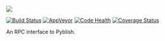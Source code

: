 ![](https://cloud.githubusercontent.com/assets/2152766/6998101/5c13946c-dbcd-11e4-968b-b357b7c60a06.png)

[![Build Status](https://travis-ci.org/pyblish/pyblish-rpc.svg?branch=master)](https://travis-ci.org/pyblish/pyblish-rpc) [![AppVeyor](https://ci.appveyor.com/api/projects/status/github/pyblish/pyblish-rpc?branch=master&svg=true)](https://ci.appveyor.com/project/mottosso/pyblish-rpc) [![Code Health](https://landscape.io/github/pyblish/pyblish-rpc/master/landscape.svg?style=flat)](https://landscape.io/github/pyblish/pyblish-rpc/master) [![Coverage Status](https://coveralls.io/repos/pyblish/pyblish-rpc/badge.svg)](https://coveralls.io/r/pyblish/pyblish-rpc)

An RPC interface to Pyblish.
